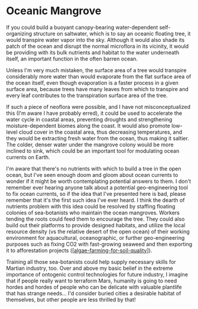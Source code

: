 # Oceanic Mangrove

If you could build a buoyant canopy-bearing water-dependent self-organizing structure on saltwater, which is to say an oceanic floating tree, it would transpire water vapor into the sky.  Although it would also shade its patch of the ocean and disrupt the normal microflora in its vicinity, it would be providing with its bulk nutrients and habitat to the water underneath itself, an important function in the often barren ocean.

Unless I'm very much mistaken, the surface area of a tree would transpire considerably more water than would evaporate from the flat surface area of the ocean itself, even though evaporation is a faster process in a given surface area, because trees have many leaves from which to transpire and every leaf contributes to the transpiration surface area of the tree.

If such a piece of neoflora were possible, and I have not misconceptualized this (I'm aware I have probably erred), it could be used to accelerate the water cycle in coastal areas, preventing droughts and strengthening moisture-dependent biomes along the coast.  It would also promote low-level cloud cover in the coastal area, thus decreasing temperatures, and they would be extracting fresh water from the ocean, thus making it saltier.  The colder, denser water under the mangrove colony would be more inclined to sink, which could be an important tool for modulating ocean currents on Earth.

I'm aware that there's no nutrients with which to build a tree in the open ocean, but I've seen enough doom and gloom about ocean currents to wonder if it might be worth contemplating potential answers to them.  I don't remember ever hearing anyone talk about a potential geo-engineering tool to fix ocean currents, so if the idea that I've presented here is bad, please remember that it's the first such idea I've ever heard.  I think the dearth of nutrients problem with this idea could be resolved by staffing floating colonies of sea-botanists who maintain the ocean mangroves.  Workers tending the roots could feed them to encourage the tree.  They could also build out their platforms to provide designed habitats, and utilize the local resource density (vs the relative desert of the open ocean) of their working environment for aquacultural, oceanographic, or further geo-engineering purposes such as fixing CO2 with fast-growing seaweed and then exporting it to afforestation projects ([[algae-farming-for-soil-quality]]).

Training all those sea-botanists could help supply necessary skills for Martian industry, too.  Over and above my basic belief in the extreme importance of ontogenic control technologies for future industry, I imagine that if people really want to terraform Mars, humanity is going to need hordes and hordes of people who can be delicate with valuable plantlife that has strange needs...  I'd consider buried cities a desirable habitat of themselves, but other people are less thrilled by that!

[//begin]: # "Autogenerated link references for markdown compatibility"
[algae-farming-for-soil-quality]: algae-farming-for-soil-quality "Algae Farming for Soil Quality"
[//end]: # "Autogenerated link references"